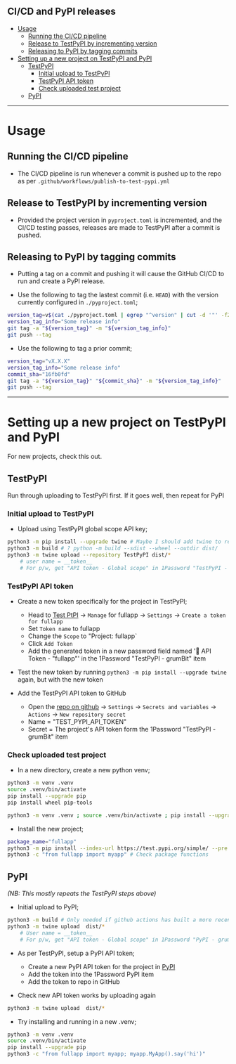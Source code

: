 ## CI/CD and PyPI releases <!-- omit in toc -->

- [Usage](#usage)
  - [Running the CI/CD pipeline](#running-the-cicd-pipeline)
  - [Release to TestPyPI by incrementing version](#release-to-testpypi-by-incrementing-version)
  - [Releasing to PyPI by tagging commits](#releasing-to-pypi-by-tagging-commits)
- [Setting up a new project on TestPyPI and PyPI](#setting-up-a-new-project-on-testpypi-and-pypi)
  - [TestPyPI](#testpypi)
    - [Initial upload to TestPyPI](#initial-upload-to-testpypi)
    - [TestPyPI API token](#testpypi-api-token)
    - [Check uploaded test project](#check-uploaded-test-project)
  - [PyPI](#pypi)

---

# Usage

## Running the CI/CD pipeline

- The CI/CD pipeline is run whenever a commit is pushed up to the repo as per `.github/workflows/publish-to-test-pypi.yml`

## Release to TestPyPI by incrementing version

- Provided the project version in `pyproject.toml` is incremented, and the CI/CD testing passes, releases are made to TestPyPI after a commit is pushed.

## Releasing to PyPI by tagging commits

- Putting a tag on a commit and pushing it will cause the GitHub CI/CD to run and create a PyPI release.

- Use the following to tag the lastest commit (i.e. `HEAD`) with the version currently configured in `./pyproject.toml`;

```bash
version_tag=v$(cat ./pyproject.toml | egrep "^version" | cut -d '"' -f2)
version_tag_info="Some release info"
git tag -a "${version_tag}" -m "${version_tag_info}"
git push --tag
```

- Use the following to tag a prior commit;

```bash
version_tag="vX.X.X"
version_tag_info="Some release info"
commit_sha="16fb0fd"
git tag -a "${version_tag}" "${commit_sha}" -m "${version_tag_info}"
git push --tag
```

---

# Setting up a new project on TestPyPI and PyPI

For new projects, check this out.

## TestPyPI

Run through uploading to TestPyPI first. If it goes well, then repeat for PyPI

### Initial upload to TestPyPI

- Upload using TestPyPI global scope API key;

```bash
python3 -m pip install --upgrade twine # Maybe I should add twine to requirements_dev.in?
python3 -m build # ? python -m build --sdist --wheel --outdir dist/
python3 -m twine upload --repository TestPyPI dist/*
    # user name = __token__
    # For p/w, get "API token - Global scope" in 1Password "TestPyPI - grumBit" item 
```

### TestPyPI API token

- Create a new token specifically for the project in TestPyPI;
  - Head to [Test PtPI](https://test.pypi.org/manage/projects/) -> `Manage` for fullapp -> `Settings` -> `Create a token for fullapp`
  - Set `Token name` to fullapp
  - Change the `Scope` to "Project: fullapp`
  - Click `Add Token`
  - Add the generated token in a new password field named '🔑 API Token - "fullapp"' in the 1Password "TestPyPI - grumBit" item
- Test the new token by running `python3 -m pip install --upgrade twine` again, but with the new token

- Add the TestPyPI API token to GitHub
  - Open the [repo on github](https://github.com/grumBit/fullapp) -> `Settings` -> `Secrets and variables` -> `Actions` -> `New repository secret`
  - Name = "TEST_PYPI_API_TOKEN"
  - Secret = The project's API token form the 1Password "TestPyPI - grumBit" item

### Check uploaded test project

- In a new directory, create a new python venv;

```bash
python3 -m venv .venv
source .venv/bin/activate
pip install --upgrade pip
pip install wheel pip-tools

python3 -m venv .venv ; source .venv/bin/activate ; pip install --upgrade pip ; pip install wheel pip-tools

```

- Install the new project;

```bash
package_name="fullapp"
python3 -m pip install --index-url https://test.pypi.org/simple/ --pre ${package_name}  # Check the package can be installed
python3 -c "from fullapp import myapp" # Check package functions
```

## PyPI

_(NB: This mostly repeats the TestPyPI steps above)_

- Initial upload to PyPI;

```bash
python3 -m build # Only needed if github actions has built a more recent version in TestPyPI than the last manually built one
python3 -m twine upload  dist/* 
    # User name = __token__
    # For p/w, get "API token - Global scope" in 1Password "PyPI - grumBit" item 
```

- As per TestPyPI, setup a PyPI API token;
  - Create a new PyPI API token for the project in [PyPI](https://pypi.org/manage/projects/)
  - Add the token into the 1Password PyPI item
  - Add the token to repo in GitHub

- Check new API token works by uploading again
  
```bash
python3 -m twine upload  dist/* 
```

- Try installing and running in a new .venv;

```bash
python3 -m venv .venv
source .venv/bin/activate
pip install --upgrade pip
python3 -c "from fullapp import myapp; myapp.MyApp().say('hi')"
```
